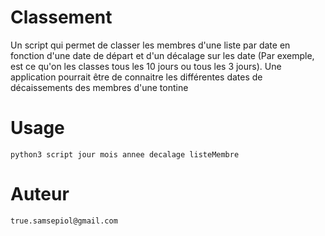 # Classement
Un script qui permet de classer les membres d'une liste par date en fonction d'une date de départ et d'un décalage sur les date (Par exemple, est ce qu'on les classes tous les 10 jours ou tous les 3 jours). Une application pourrait être de connaitre les différentes dates de décaissements des membres d'une tontine

# Usage 
	python3 script jour mois annee decalage listeMembre


# Auteur
	true.samsepiol@gmail.com
